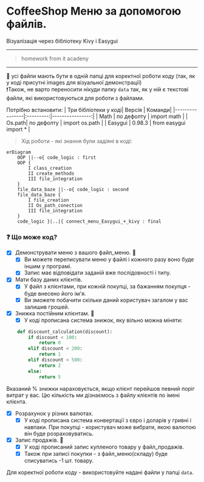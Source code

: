 # CoffeeShop Меню за допомогою файлів. 
Візуалізація через бібліотеку Kivy i Easygui
****
>homework from it acadeny
****
:eyes: усі файли мають бути в одній папці для коректної роботи коду
(так, як у коді присутні images для візуальної демонстрації)\
:exclamation:Також, не варто переносити нікуди папку `data` так, як у ній є текстові файли, які використовуються для роботи з файлами.

Потрібно встановити:
| Три бібліотеки у коді| Версія | Команди|
|----------------|:---------:|----------------:|
| Math | по дефолту | import math |
| Os.path| по дефолту | import os.path |
| Easygui | 0.98.3 | from easygui import * |

>Хід роботи - які знання були задіяні в коді:

```mermaid
erDiagram
    OOP ||--o{ code_logic : first
    OOP {
        I class_creation
        II create_methods
        III file_integration 
    }
    file_data_baze ||--o{ code_logic : second
    file_data_baze {
        I file_creation
        II Os_path_conection
        III file_integration 
    }
    code_logic }|..|{ connect_menu_Easygui_+_kivy : final
```
 ### :question: Що може код?

- [X] Демонструвати меню з вашого файл_меню. :fork_and_knife:
    - [X] Ви можете переписувати меню у файлі і кожного разу воно буде іншим у програмі.
    - [X] Запис має відповідати заданій вже послідовності і типу.
- [X] Мати базу даних клієнтів.
  - [X] У файл з клієнтами, при кожній покупці, за бажанням покупця - буде внесено його ім'я. 
  - [X] Ви зможете побачити скільки даний користувач загалом у вас залишив грошей.
- [X] Знижка постійним клієнтам. :purple_heart:
     - [X] У коді прописана система знижок, яку вільно можна міняти:
     
```Python
    def discount_calculation(discount):
        if discount < 100:
            return 0
        elif discount < 200:
            return 1
        elif discount < 500:
            return 2
        else:
            return 5
```

 Вказаний % знижки нараховується, якщо клієнт перейшов певний поріг витрат у вас. Цю кількість ми дізнаємось з файлу клієнтів по імені клієнта.
 - [X] Розрахунок у різних валютах.
     - [X] У коді прописана система конвертації з євро і доларів у гривні і навпаки. При покупці - користувач може вибрати, якою валютою він буде розраховуватись.
 - [X] Запис продажів. :notebook:
     - [X] У коді прописаний запис купленого товару у файл_продажів.
     - [X] Також при записі покупки - з файл_меню(складу) буде списуватись -1 шт. товару.
 
 Для коректної роботи коду - використовуйте надані файли у папці `data`.
